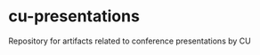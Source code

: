 cu-presentations
================

Repository for artifacts related to conference presentations by CU